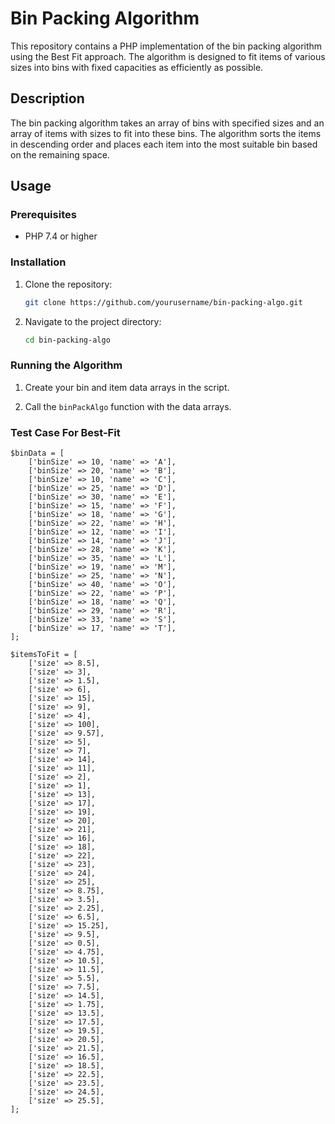 # Bin Packing Algorithm

This repository contains a PHP implementation of the bin packing algorithm using the Best Fit approach. The algorithm is designed to fit items of various sizes into bins with fixed capacities as efficiently as possible.

## Description

The bin packing algorithm takes an array of bins with specified sizes and an array of items with sizes to fit into these bins. The algorithm sorts the items in descending order and places each item into the most suitable bin based on the remaining space.

## Usage

### Prerequisites

- PHP 7.4 or higher

### Installation

1. Clone the repository:

    ```bash
    git clone https://github.com/yourusername/bin-packing-algo.git
    ```

2. Navigate to the project directory:

    ```bash
    cd bin-packing-algo
    ```

### Running the Algorithm

1. Create your bin and item data arrays in the script.

2. Call the `binPackAlgo` function with the data arrays.

### Test Case For Best-Fit
```
$binData = [
    ['binSize' => 10, 'name' => 'A'],
    ['binSize' => 20, 'name' => 'B'],
    ['binSize' => 10, 'name' => 'C'],
    ['binSize' => 25, 'name' => 'D'],
    ['binSize' => 30, 'name' => 'E'],
    ['binSize' => 15, 'name' => 'F'],
    ['binSize' => 18, 'name' => 'G'],
    ['binSize' => 22, 'name' => 'H'],
    ['binSize' => 12, 'name' => 'I'],
    ['binSize' => 14, 'name' => 'J'],
    ['binSize' => 28, 'name' => 'K'],
    ['binSize' => 35, 'name' => 'L'],
    ['binSize' => 19, 'name' => 'M'],
    ['binSize' => 25, 'name' => 'N'],
    ['binSize' => 40, 'name' => 'O'],
    ['binSize' => 22, 'name' => 'P'],
    ['binSize' => 18, 'name' => 'Q'],
    ['binSize' => 29, 'name' => 'R'],
    ['binSize' => 33, 'name' => 'S'],
    ['binSize' => 17, 'name' => 'T'],
];

$itemsToFit = [
    ['size' => 8.5],
    ['size' => 3],
    ['size' => 1.5],
    ['size' => 6],
    ['size' => 15],
    ['size' => 9],
    ['size' => 4],
    ['size' => 100],
    ['size' => 9.57],
    ['size' => 5],
    ['size' => 7],
    ['size' => 14],
    ['size' => 11],
    ['size' => 2],
    ['size' => 1],
    ['size' => 13],
    ['size' => 17],
    ['size' => 19],
    ['size' => 20],
    ['size' => 21],
    ['size' => 16],
    ['size' => 18],
    ['size' => 22],
    ['size' => 23],
    ['size' => 24],
    ['size' => 25],
    ['size' => 8.75],
    ['size' => 3.5],
    ['size' => 2.25],
    ['size' => 6.5],
    ['size' => 15.25],
    ['size' => 9.5],
    ['size' => 0.5],
    ['size' => 4.75],
    ['size' => 10.5],
    ['size' => 11.5],
    ['size' => 5.5],
    ['size' => 7.5],
    ['size' => 14.5],
    ['size' => 1.75],
    ['size' => 13.5],
    ['size' => 17.5],
    ['size' => 19.5],
    ['size' => 20.5],
    ['size' => 21.5],
    ['size' => 16.5],
    ['size' => 18.5],
    ['size' => 22.5],
    ['size' => 23.5],
    ['size' => 24.5],
    ['size' => 25.5],
];

```
